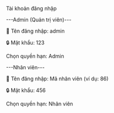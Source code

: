 Tài khoản đăng nhập

---Admin (Quản trị viên)---

👤 Tên đăng nhập: admin

🔒 Mật khẩu: 123

Chọn quyền hạn: Admin

---Nhân viên---

👤 Tên đăng nhập: Mã nhân viên (ví dụ: 86)

🔒 Mật khẩu: 456

Chọn quyền hạn: Nhân viên